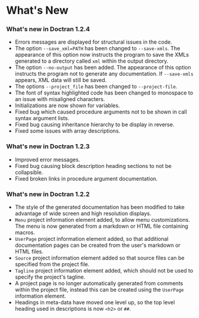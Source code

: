 # What's New

### What's new in Doctran 1.2.4

 * Errors messages are displayed for structural issues in the code.
 * The option `--save_xml=PATH` has been changed to `--save-xmls`. The appearance of this option now instructs the program to save the XMLs generated to a directory called `xml` within the output directory.
 * The option `--no-output` has been added. The appearance of this option instructs the program not to generate any documentation. If `--save-xmls` appears, XML data will still be saved.
 * The options `--project_file` has been changed to `--project-file`.
 * The font of syntax highlighted code has been changed to monospace to an issue with misaligned characters.
 * Initializations are now shown for variables.
 * Fixed bug which caused procedure arguments not to be shown in call syntax argument lists.
 * Fixed bug causing inheritance hierarchy to be display in reverse.
 * Fixed some issues with array descriptions.

### What's new in Doctran 1.2.3

 * Improved error messages.
 * Fixed bug causing block description heading sections to not be collapsible.
 * Fixed broken links in procedure argument documentation.

### What's new in Doctran 1.2.2

 * The style of the generated documentation has been modified to take advantage of wide screen and high resolution displays.
 * `Menu` project information element added, to allow menu customizations. The menu is now generated from a markdown or HTML file containing macros.
 * `UserPage` project information element added, so that additional documentation pages can be created from the user's markdown or HTML files.
 * `Source` project information element added so that source files can be specified from the project file. 
 * `Tagline` project information element added, which should not be used to specify the project's tagline.
 * A project page is no longer automatically generated from comments within the project file, instead this can be created using the `UserPage` information element.
 * Headings in meta-data have moved one level up, so the top level heading used in descriptions is now `<h2>` or `##`.
  




